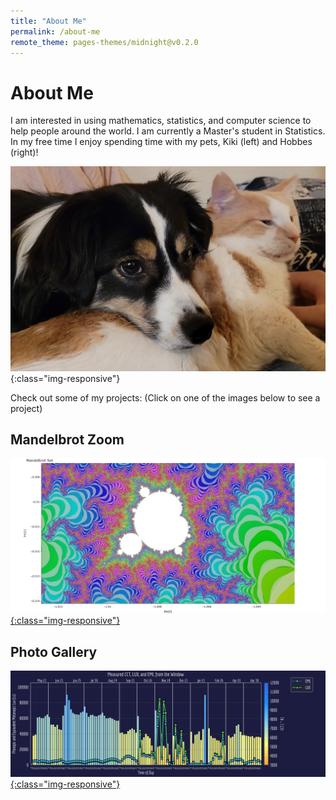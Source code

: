 ```yaml
---
title: "About Me"
permalink: /about-me
remote_theme: pages-themes/midnight@v0.2.0
---
```

# About Me
I am interested in using mathematics, statistics, and computer science to help people around the world. I am currently a Master's student in Statistics. In my free time I enjoy spending time with my pets, Kiki (left) and Hobbes (right)!

![The-kiddos](20230217_004900.jpg){:class="img-responsive"}

Check out some of my projects: (Click on one of the images below to see a project)

## Mandelbrot Zoom
[![mandelbrot](mandelbrot_thumbnail_3.png){:class="img-responsive"}](https://mandelbrot.onrender.com/)

## Photo Gallery
[![gallery](amber_wu_thesis_1.png){:class="img-responsive"}](https://dderaad.github.io/photo-gallery)
